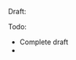 Draft:

Todo:
- Complete draft
- 

<!---
justindr21/justindr21 is a ✨ special ✨ repository because its `README.md` (this file) appears on your GitHub profile.
You can click the Preview link to take a look at your changes.
--->
